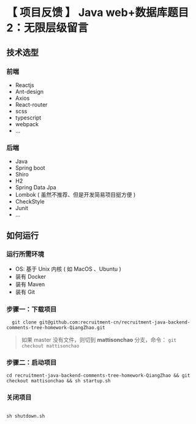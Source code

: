 # 【 项目反馈 】 Java web+数据库题目2：无限层级留言

## 技术选型

### 前端

- Reactjs
- Ant-design
- Axios
- React-router
- scss
- typescript
- webpack
- ...

### 后端

- Java
- Spring boot
- Shiro
- H2
- Spring Data Jpa
- Lombok ( 虽然不推荐、但是开发简易项目挺方便 )
- CheckStyle
- Junit
- ...

## 如何运行

### 运行所需环境

- OS: 基于 Unix 内核 ( 如 MacOS 、Ubuntu )
- 装有 Docker
- 装有 Maven
- 装有 Git

### 步骤一：下载项目

```git
  git clone git@github.com:recruitment-cn/recruitment-java-backend-comments-tree-homework-QiangZhao.git
```

> 如果 master 没有文件，则切到 **mattisonchao** 分支，命令： ``git checkout mattisonchao``

### 步骤二：启动项目

```shell
cd recruitment-java-backend-comments-tree-homework-QiangZhao && git checkout mattisonchao && sh startup.sh
```

### 关闭项目

```shell

sh shutdown.sh

```
